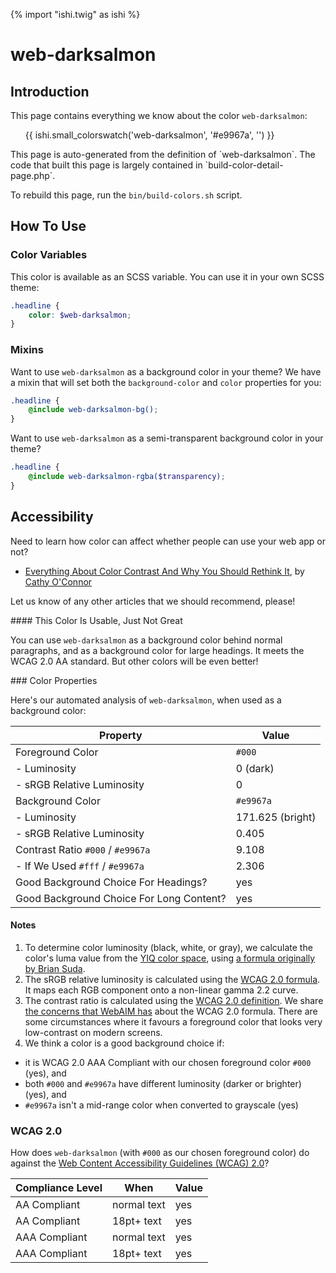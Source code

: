 {% import "ishi.twig" as ishi %}
# web-darksalmon

## Introduction

This page contains everything we know about the color `web-darksalmon`:

<div class="grid">
    <div class="cell">
        <div class="swatch">
            <ul>
                {{ ishi.small_colorswatch('web-darksalmon', '#e9967a', '') }}
            </ul>
        </div>
    </div>
</div>

<div class="callout attention" markdown="1">
This page is auto-generated from the definition of `web-darksalmon`. The code that built this page is largely contained in `build-color-detail-page.php`.

To rebuild this page, run the `bin/build-colors.sh` script.
</div>

## How To Use

### Color Variables

This color is available as an SCSS variable. You can use it in your own SCSS theme:

```scss
.headline {
    color: $web-darksalmon;
}
```

### Mixins

Want to use `web-darksalmon` as a background color in your theme? We have a mixin that will set both the `background-color` and `color` properties for you:

```scss
.headline {
    @include web-darksalmon-bg();
}
```

Want to use `web-darksalmon` as a semi-transparent background color in your theme?

```scss
.headline {
    @include web-darksalmon-rgba($transparency);
}
```

## Accessibility

Need to learn how color can affect whether people can use your web app or not?

* [Everything About Color Contrast And Why You Should Rethink It](https://www.smashingmagazine.com/2014/10/color-contrast-tips-and-tools-for-accessibility/), by [Cathy O'Connor](http://www.twitter.com/cagocon)

Let us know of any other articles that we should recommend, please!
<div class="callout warning" markdown="1">
#### This Color Is Usable, Just Not Great

You can use `web-darksalmon` as a background color behind normal paragraphs, and as a background color for large headings. It meets the WCAG 2.0 AA standard. But other colors will be even better!
</div>
### Color Properties

Here's our automated analysis of `web-darksalmon`, when used as a background color:

Property | Value
---------|------
Foreground Color | `#000`
- Luminosity | 0 (dark)
- sRGB Relative Luminosity | 0
Background Color | `#e9967a`
- Luminosity | 171.625 (bright)
- sRGB Relative Luminosity | 0.405
Contrast Ratio `#000` / `#e9967a` | 9.108
- If We Used `#fff` / `#e9967a` | 2.306
Good Background Choice For Headings? | yes
Good Background Choice For Long Content? | yes

#### Notes

1. To determine color luminosity (black, white, or gray), we calculate the color's luma value from the [YIQ color space](https://en.wikipedia.org/wiki/YIQ), using [a formula originally by Brian Suda](https://24ways.org/2010/calculating-color-contrast/).
1. The sRGB relative luminosity is calculated using the [WCAG 2.0 formula](https://www.w3.org/TR/WCAG20/#relativeluminancedef). It maps each RGB component onto a non-linear gamma 2.2 curve.
1. The contrast ratio is calculated using the [WCAG 2.0 definition](https://www.w3.org/TR/2008/REC-WCAG20-20081211/#contrast-ratiodef). We share [the concerns that WebAIM has](http://webaim.org/blog/wcag-2-1-feedback/) about the WCAG 2.0 formula. There are some circumstances where it favours a foreground color that looks very low-contrast on modern screens.
1. We think a color is a good background choice if:
  - it is WCAG 2.0 AAA Compliant with our chosen foreground color `#000` (yes), and
  - both `#000` and `#e9967a` have different luminosity (darker or brighter) (yes), and
  - `#e9967a` isn't a mid-range color when converted to grayscale (yes)

### WCAG 2.0

How does `web-darksalmon` (with `#000` as our chosen foreground color) do against the [Web Content Accessibility Guidelines (WCAG) 2.0](https://www.w3.org/TR/WCAG20/)?

Compliance Level | When | Value
-----------------|------|------
AA Compliant | normal text | yes
AA Compliant | 18pt+ text | yes
AAA Compliant | normal text | yes
AAA Compliant | 18pt+ text | yes